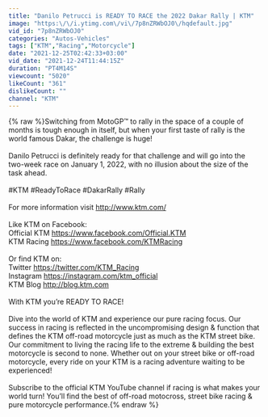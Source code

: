 ```yaml
---
title: "Danilo Petrucci is READY TO RACE the 2022 Dakar Rally | KTM"
image: "https:\/\/i.ytimg.com\/vi\/7p8nZRWbOJ0\/hqdefault.jpg"
vid_id: "7p8nZRWbOJ0"
categories: "Autos-Vehicles"
tags: ["KTM","Racing","Motorcycle"]
date: "2021-12-25T02:42:33+03:00"
vid_date: "2021-12-24T11:44:15Z"
duration: "PT4M14S"
viewcount: "5020"
likeCount: "361"
dislikeCount: ""
channel: "KTM"
---
```

{% raw %}Switching from MotoGP™ to rally in the space of a couple of months is tough enough in itself, but when your first taste of rally is the world famous Dakar, the challenge is huge! <br /><br />Danilo Petrucci is definitely ready for that challenge and will go into the two-week race on January 1, 2022, with no illusion about the size of the task ahead.<br /><br />#KTM #ReadyToRace #DakarRally #Rally<br /><br />For more information visit <a rel="nofollow" target="blank" href="http://www.ktm.com/">http://www.ktm.com/</a><br /><br />Like KTM on Facebook: <br />Official KTM <a rel="nofollow" target="blank" href="https://www.facebook.com/Official.KTM">https://www.facebook.com/Official.KTM</a><br />KTM Racing <a rel="nofollow" target="blank" href="https://www.facebook.com/KTMRacing">https://www.facebook.com/KTMRacing</a><br /><br />Or find KTM on:<br />Twitter <a rel="nofollow" target="blank" href="https://twitter.com/KTM_Racing">https://twitter.com/KTM_Racing</a><br />Instagram <a rel="nofollow" target="blank" href="https://instagram.com/ktm_official">https://instagram.com/ktm_official</a><br />KTM Blog <a rel="nofollow" target="blank" href="http://blog.ktm.com">http://blog.ktm.com</a><br /><br />With KTM you’re READY TO RACE! <br /><br />Dive into the world of KTM and experience our pure racing focus.  Our success in racing is reflected in the uncompromising design &amp; function that defines the KTM off-road motorcycle just as much as the KTM street bike. Our commitment to living the racing life to the extreme &amp; building the best motorcycle is second to none. Whether out on your street bike or off-road motorcycle, every ride on your KTM is a racing adventure waiting to be experienced!<br /><br />Subscribe to the official KTM YouTube channel if racing is what makes your world turn! You’ll find the best of off-road motocross, street bike racing &amp; pure motorcycle performance.{% endraw %}
